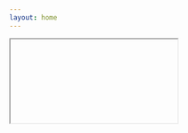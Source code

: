 ```yaml
---
layout: home
---
```


<script setup>
import Iframe from '../../components/Iframe/index.vue';
import { useData } from 'vitepress'

// params is a Vue ref
const { params } = useData()

console.log('params',params)

</script>

<Iframe :params="params"/>
